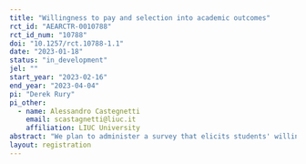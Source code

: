 ```yaml
---
title: "Willingness to pay and selection into academic outcomes"
rct_id: "AEARCTR-0010788"
rct_id_num: "10788"
doi: "10.1257/rct.10788-1.1"
date: "2023-01-18"
status: "in_development"
jel: ""
start_year: "2023-02-16"
end_year: "2023-04-04"
pi: "Derek Rury"
pi_other:
  - name: Alessandro Castegnetti
    email: scastagnetti@liuc.it
    affiliation: LIUC University
abstract: "We plan to administer a survey that elicits students' willingness to pay to learn their performance rank on a midterm. We plan to do this in a large microeconomics course. We then plan to randomly assign students to two conditions; one will receive access to a practice final exam and; another will receive access to the same exam but will be informed they will receive a message indicating where they ranked on the practice final."
layout: registration
---
```


